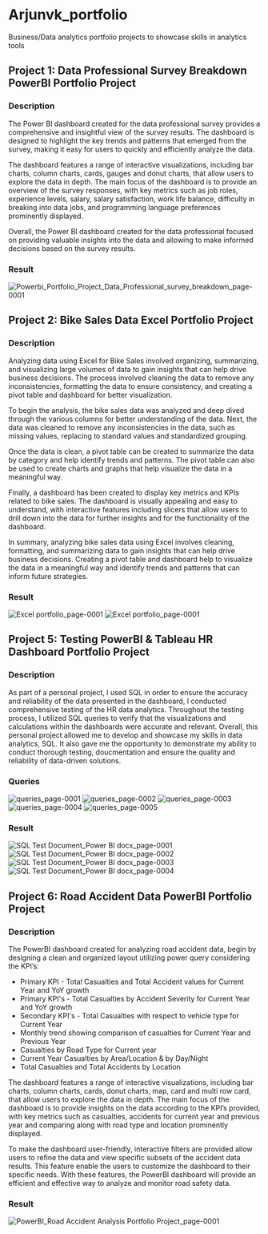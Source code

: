 # Arjunvk_portfolio
Business/Data analytics portfolio projects to showcase skills in analytics tools
## Project 1: Data Professional Survey Breakdown PowerBI Portfolio Project
### Description
The Power BI dashboard created for the data professional survey provides a comprehensive and insightful view of the survey results. The dashboard is designed to highlight the key trends and patterns that emerged from the survey, making it easy for users to quickly and efficiently analyze the data.

The dashboard features a range of interactive visualizations, including bar charts, column charts, cards, gauges and donut charts, that allow users to explore the data in depth. The main focus of the dashboard is to provide an overview of the survey responses, with key metrics such as job roles, experience levels, salary, salary satisfaction, work life balance, difficulty in breaking into data jobs,  and programming language preferences prominently displayed.

Overall, the Power BI dashboard created for the data professional focused on providing valuable insights into the data and allowing  to make informed decisions based on the survey results.

### Result
![Powerbi_Portfolio_Project_Data_Professional_survey_breakdown_page-0001](https://github.com/arjunvk007/my_portfolio_projects/assets/125860492/92877cdf-e2da-4fe9-859d-a32808549306)
## Project 2: Bike Sales Data Excel Portfolio Project
### Description
Analyzing data using Excel for Bike Sales involved organizing, summarizing, and visualizing large volumes of data to gain insights that can help drive business decisions. The process involved cleaning the data to remove any inconsistencies, formatting the data to ensure consistency, and creating a pivot table and dashboard for better visualization.

To begin the analysis, the bike sales data was analyzed and deep dived through the various columns for better understanding of the data. Next, the data was cleaned to remove any inconsistencies in the data, such as missing values, replacing to standard values and standardized grouping.

Once the data is clean, a pivot table can be created to summarize the data by category and help identify trends and patterns. The pivot table can also be used to create charts and graphs that help visualize the data in a meaningful way.

Finally, a dashboard has been created to display key metrics and KPIs related to bike sales. The dashboard is visually appealing and easy to understand, with interactive features including slicers  that allow users to drill down into the data for further insights and for the functionality of the dashboard.

In summary, analyzing bike sales data using Excel involves cleaning, formatting, and summarizing data to gain insights that can help drive business decisions. Creating a pivot table and dashboard help to visualize the data in a meaningful way and identify trends and patterns that can inform future strategies.
### Result
![Excel portfolio_page-0001](https://github.com/arjunvk007/my_portfolio_projects/assets/125860492/45ccc7fe-8991-42c0-bb82-035046362d03)
![Excel portfolio_page-0001](https://github.com/arjunvk007/my_portfolio_projects/assets/125860492/c08c9f26-174b-4af3-a9d5-badc74658bac)
## Project 5: Testing PowerBI & Tableau HR Dashboard Portfolio Project
### Description
As part of a personal project, I used SQL in order to ensure the accuracy and reliability of the data presented in the dashboard, I conducted comprehensive testing of the HR data analytics. 
Throughout the testing process, I utilized SQL queries to verify that the visualizations and calculations within the dashboards were accurate and relevant. 
Overall, this personal project allowed me to develop and showcase my skills in data analytics, SQL. It also gave me the opportunity to demonstrate my ability to conduct thorough testing, doucmentation and ensure the quality and reliability of data-driven solutions.
### Queries
![queries_page-0001](https://github.com/arjunvk007/my_portfolio_projects/assets/125860492/0eff6a2e-03e8-4df8-9378-d8cdde698785)
![queries_page-0002](https://github.com/arjunvk007/my_portfolio_projects/assets/125860492/dc46c5bd-6f17-47c5-8dc8-bf04f4631cbf)
![queries_page-0003](https://github.com/arjunvk007/my_portfolio_projects/assets/125860492/40be4290-49ac-4606-b326-b34149a818f6)
![queries_page-0004](https://github.com/arjunvk007/my_portfolio_projects/assets/125860492/2d068696-53f4-42a0-ac68-ebd482b2689c)
![queries_page-0005](https://github.com/arjunvk007/my_portfolio_projects/assets/125860492/76561d14-4c7a-445f-8dec-77c1883ed79d)
### Result
![SQL Test Document_Power BI docx_page-0001](https://github.com/arjunvk007/my_portfolio_projects/assets/125860492/fdda9096-3f25-4d6e-9b2a-e55cd980e147)
![SQL Test Document_Power BI docx_page-0002](https://github.com/arjunvk007/my_portfolio_projects/assets/125860492/16fb7870-1c99-4714-95df-68369664460c)
![SQL Test Document_Power BI docx_page-0003](https://github.com/arjunvk007/my_portfolio_projects/assets/125860492/f8bb7130-17a4-463e-8bf3-d298988a232d)
![SQL Test Document_Power BI docx_page-0004](https://github.com/arjunvk007/my_portfolio_projects/assets/125860492/9dbaa16d-6d76-43a5-9e79-a43ba55aee4d)
## Project 6: Road Accident Data PowerBI Portfolio Project
### Description
The PowerBI dashboard created for analyzing road accident data, begin by designing a clean and organized layout utilizing power query considering the KPI’s:

- Primary KPI - Total Casualties and Total Accident values for Current Year and YoY growth
- Primary KPI's - Total Casualties by Accident Severity for Current Year and YoY growth 
- Secondary KPI's - Total Casualties with respect to vehicle type for Current Year
- Monthly trend showing comparison of casualties for Current Year and Previous Year
- Casualties by Road Type for Current year
- Current Year Casualties by Area/Location & by Day/Night
- Total Casualties and Total Accidents by Location

The dashboard features a range of interactive visualizations, including bar charts, column charts, cards, donut charts, map, card and multi row card, that allow users to explore the data in depth. The main focus of the dashboard is to provide insights on the data according to the KPI’s provided, with key metrics such as casualties, accidents for current year and previous year and comparing along with road type and location  prominently displayed.

To make the dashboard user-friendly, interactive filters are provided allow users to refine the data and view specific subsets of the accident data results. This feature enable the users to customize the dashboard to their specific needs. With these features, the PowerBI dashboard will provide an efficient and effective way to analyze and monitor road safety data.
### Result
![PowerBI_Road Accident Analysis Portfolio Project_page-0001](https://github.com/arjunvk007/my_portfolio_projects/assets/125860492/8c0fe26a-94a9-4045-ac63-bf8f52d8777d)
